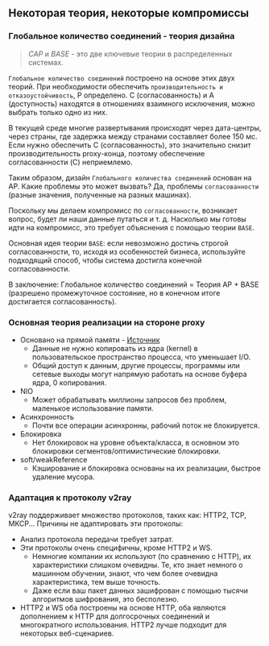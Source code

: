## Некоторая теория, некоторые компромиссы

### Глобальное количество соединений - теория дизайна
> *CAP* и *BASE* - это две ключевые теории в распределенных системах.

`Глобальное количество соединений` построено на основе этих двух теорий. При необходимости обеспечить `производительность и отказоустойчивость`, P определено. C (согласованность) и A (доступность) находятся в отношениях взаимного исключения, можно выбрать только одно из них.

В текущей среде многие развертывания происходят через дата-центры, через страны, где задержка между странами составляет более 150 мс. Если нужно обеспечить C (согласованность), это значительно снизит производительность proxy-конца, поэтому обеспечение согласованности (C) неприемлемо.

Таким образом, дизайн `Глобального количества соединений` основан на AP. Какие проблемы это может вызвать? Да, проблемы `согласованности` (разные значения, полученные на разных машинах).

Поскольку мы делаем компромисс по `согласованности`, возникает вопрос, будет ли наши данные путаться и т. д. Насколько мы готовы идти на компромисс, это требует объяснения с помощью теории `BASE`.

Основная идея теории `BASE`: если невозможно достичь строгой согласованности, то, исходя из особенностей бизнеса, используйте подходящий способ, чтобы система достигла конечной согласованности.

В заключение: Глобальное количество соединений = Теория AP + BASE (разрешено промежуточное состояние, но в конечном итоге достигается согласованность).

### Основная теория реализации на стороне proxy

- Основано на прямой памяти - [Источник](https://blog.csdn.net/qq_38410730/article/details/81105132)
    - Данные не нужно копировать из ядра (kernel) в пользовательское пространство процесса, что уменьшает I/O.
    - Общий доступ к данным, другие процессы, программы или сетевые выходы могут напрямую работать на основе буфера ядра, 0 копирования.
- NIO
    - Может обрабатывать миллионы запросов без проблем, маленькое использование памяти.
- Асинхронность
    - Почти все операции асинхронны, рабочий поток не блокируется.
- Блокировка
    - Нет блокировок на уровне объекта/класса, в основном это блокировки сегментов/оптимистические блокировки.
- soft/weakReference
    - Кэширование и блокировка основаны на их реализации, быстрое удаление мусора.

### Адаптация к протоколу v2ray

v2ray поддерживает множество протоколов, таких как: HTTP2, TCP, MKCP... Причины не адаптировать эти протоколы:

  - Анализ протокола передачи требует затрат.
  - Эти протоколы очень специфичны, кроме HTTP2 и WS.
    - Немногие компании их используют (по сравнению с HTTP), их характеристики слишком очевидны. Те, кто знает немного о машинном обучении, знают, что чем более очевидна характеристика, тем выше точность.
    - Даже если ваш пакет данных зашифрован с помощью тысячи алгоритмов шифрования, это бесполезно.
  - HTTP2 и WS оба построены на основе HTTP, оба являются дополнением к HTTP для долгосрочных соединений и многократного использования. HTTP2 лучше подходит для некоторых веб-сценариев.
